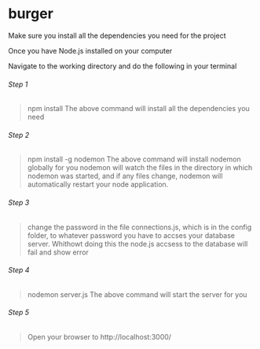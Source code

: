 # burger
Make sure you install all the dependencies you need for the project

Once you have Node.js installed on your computer

Navigate to the working directory and do the following in your terminal

###### Step 1
> npm install
The above command will install all the dependencies you need

###### Step 2
> npm install -g nodemon
The above command will install nodemon globally for you
nodemon will watch the files in the directory in which nodemon was started, and if any files 
change, nodemon will automatically restart your node application.

###### Step 3
> change the password in the file connections.js,  which is in the config folder, to whatever password you have to accses 
your database server. Whithowt doing this the node.js accsess to the database will fail and show error

###### Step 4
> nodemon server.js
The above command will start the server for you

###### Step 5
> Open your browser to http://localhost:3000/
